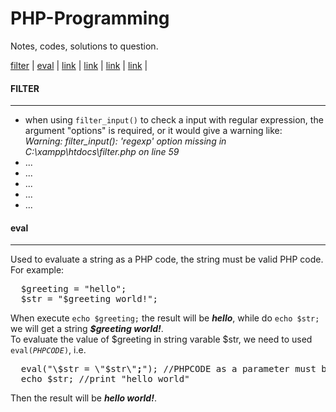 PHP-Programming
===============

Notes, codes, solutions to question.

<a href="#filter">filter</a> | <a href="#feval">eval</a> | <a href="">link</a> | <a href="">link</a> | <a href="">link</a> | <a href="">link</a> | 

<h4 id="#filter">FILTER</h4>
<hr/>
<ul>
  <li>when using <code>filter_input()</code> to check a input with regular expression, the argument "options" is required, or it would give a warning like:<br>
  <i>Warning: filter_input(): 'regexp' option missing in C:\xampp\htdocs\filter.php on line 59</i></li>
  <li>...</li>
  <li>...</li>
  <li>...</li>
  <li>...</li>
  <li>...</li>
</ul>
<h4 id="#feval">eval</h4>
<hr/>
Used to evaluate a string as a PHP code, the string must be valid PHP code.<br>
For example:
<pre>
  $greeting = "hello";
  $str = "$greeting world!";
</pre>
When execute <code>echo $greeting;</code> the result will be <i><b>hello</b></i>, while do <code>echo $str;</code> we will get a string  <b><i>$greeting world!</i></b>.<br/>
To evaluate the value of $greeting in string varable $str, we need to used <code>eval(<i>PHPCODE</i>)</code>, i.e.
<pre>
  eval("\$str = \"$str\"<b>;</b>"); //PHPCODE as a parameter must be ended with a semi-colon
  echo $str; //print "hello world"
</pre>
Then the result will be <i><b>hello world!</b></i>.
